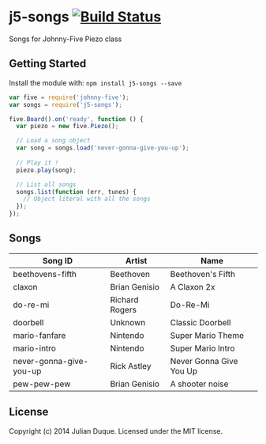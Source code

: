 # j5-songs [![Build Status](https://secure.travis-ci.org/julianduque/j5-songs.png?branch=master)](http://travis-ci.org/julianduque/j5-songs)

Songs for Johnny-Five Piezo class

## Getting Started
Install the module with: `npm install j5-songs --save`

```javascript
var five = require('johnny-five');
var songs = require('j5-songs');

five.Board().on('ready', function () {
  var piezo = new five.Piezo();

  // Load a song object
  var song = songs.load('never-gonna-give-you-up');
  
  // Play it !
  piezo.play(song);

  // List all songs
  songs.list(function (err, tunes) {
    // Object literal with all the songs
  });
});
```

## Songs

| Song ID                 | Artist        | Name                    |
|-------------------------|---------------|-------------------------|
| beethovens-fifth        | Beethoven     | Beethoven's Fifth       |
| claxon                  | Brian Genisio | A Claxon 2x             |
| do-re-mi                | Richard Rogers| Do-Re-Mi                |
| doorbell                | Unknown       | Classic Doorbell        |
| mario-fanfare           | Nintendo      | Super Mario Theme       |
| mario-intro             | Nintendo      | Super Mario Intro       |
| never-gonna-give-you-up | Rick Astley   | Never Gonna Give You Up |
| pew-pew-pew             | Brian Genisio | A shooter noise         |

## License
Copyright (c) 2014 Julian Duque. Licensed under the MIT license.
